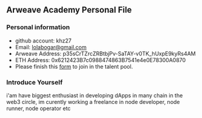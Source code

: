 ## Arweave Academy Personal File

### Personal information

- github account: khz27
- Email: lolabogar@gmail.com
- Arweave Address: p35sCrTZrcZRBtbjPv-SaTAY-v0TK_hUxpE9kyRs4AM
- ETH Address: 0x6212423B7c0988474863B7541e4e0E78300A0870
- Please finish this [form](https://docs.google.com/forms/d/e/1FAIpQLSfWA5fIIcBgmRppm3jNz5vmf9Mai_QMVil-2pO4r7YKn_Zhtw/viewform?usp=sf_link) to join in the talent pool.

### Introduce Yourself
 i'am have biggest enthusiast in developing dApps in many chain in the web3 circle, im curently working a freelance in node developer, node runner, node operator etc



